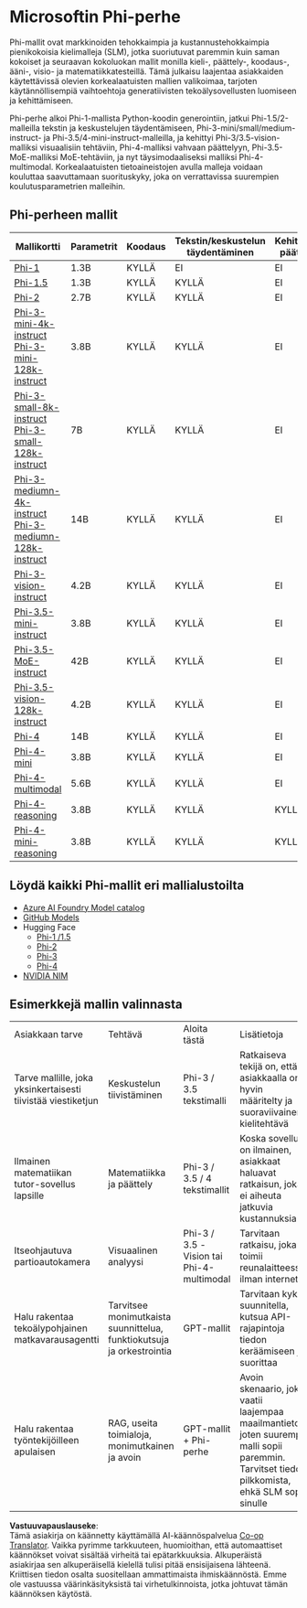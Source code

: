 <!--
CO_OP_TRANSLATOR_METADATA:
{
  "original_hash": "8ef41b679d85adc42be3e0cbee97f7f1",
  "translation_date": "2025-07-18T21:30:22+00:00",
  "source_file": "md/01.Introduction/01/01.PhiFamily.md",
  "language_code": "fi"
}
-->
# Microsoftin Phi-perhe

Phi-mallit ovat markkinoiden tehokkaimpia ja kustannustehokkaimpia pienikokoisia kielimalleja (SLM), jotka suoriutuvat paremmin kuin saman kokoiset ja seuraavan kokoluokan mallit monilla kieli-, päättely-, koodaus-, ääni-, visio- ja matematiikkatesteillä. Tämä julkaisu laajentaa asiakkaiden käytettävissä olevien korkealaatuisten mallien valikoimaa, tarjoten käytännöllisempiä vaihtoehtoja generatiivisten tekoälysovellusten luomiseen ja kehittämiseen.

Phi-perhe alkoi Phi-1-mallista Python-koodin generointiin, jatkui Phi-1.5/2-malleilla tekstin ja keskustelujen täydentämiseen, Phi-3-mini/small/medium-instruct- ja Phi-3.5/4-mini-instruct-malleilla, ja kehittyi Phi-3/3.5-vision-malliksi visuaalisiin tehtäviin, Phi-4-malliksi vahvaan päättelyyn, Phi-3.5-MoE-malliksi MoE-tehtäviin, ja nyt täysimodaaliseksi malliksi Phi-4-multimodal. Korkealaatuisten tietoaineistojen avulla malleja voidaan kouluttaa saavuttamaan suorituskyky, joka on verrattavissa suurempien koulutusparametrien malleihin.

## Phi-perheen mallit

<div style="font-size:8px">

| Mallikortti | Parametrit | Koodaus | Tekstin/keskustelun täydentäminen | Kehittynyt päättely | Visio | Ääni | MoE |
| - | -  | - | - | - | - | - | - |
|[Phi-1](https://huggingface.co/microsoft/phi-1)|1.3B| KYLLÄ | EI | EI | EI | EI | EI |
|[Phi-1.5](https://huggingface.co/microsoft/phi-1_5)|1.3B| KYLLÄ | KYLLÄ | EI | EI | EI | EI |
|[Phi-2](https://huggingface.co/microsoft/phi-1_5)|2.7B| KYLLÄ | KYLLÄ | EI | EI | EI | EI |
|[Phi-3-mini-4k-instruct](https://huggingface.co/microsoft/Phi-3-mini-4k-instruct)<br/>[Phi-3-mini-128k-instruct](https://huggingface.co/microsoft/Phi-3-mini-128k-instruct)|3.8B| KYLLÄ | KYLLÄ | EI | EI | EI | EI |
|[Phi-3-small-8k-instruct](https://huggingface.co/microsoft/Phi-3-small-8k-instruct)<br/>[Phi-3-small-128k-instruct](https://huggingface.co/microsoft/Phi-3-small-128k-instruct)<br/>|7B| KYLLÄ | KYLLÄ | EI | EI | EI | EI |
|[Phi-3-mediumn-4k-instruct](https://huggingface.co/microsoft/Phi-3-medium-4k-instruct)<br>[Phi-3-mediumn-128k-instruct](https://huggingface.co/microsoft/Phi-3-medium-128k-instruct)|14B| KYLLÄ | KYLLÄ | EI | EI | EI | EI |
|[Phi-3-vision-instruct](https://huggingface.co/microsoft/Phi-3-vision-128k-instruct)|4.2B| KYLLÄ | KYLLÄ | EI | KYLLÄ | EI | EI |
|[Phi-3.5-mini-instruct](https://huggingface.co/microsoft/Phi-3.5-mini-instruct)|3.8B| KYLLÄ | KYLLÄ | EI | EI | EI | EI |
|[Phi-3.5-MoE-instruct](https://huggingface.co/microsoft/Phi-3.5-MoE-instruct)|42B| KYLLÄ | KYLLÄ | EI | EI | EI | KYLLÄ |
|[Phi-3.5-vision-128k-instruct](https://huggingface.co/microsoft/Phi-3.5-vision-instruct)|4.2B| KYLLÄ | KYLLÄ | EI | KYLLÄ | EI | EI |
|[Phi-4](https://huggingface.co/microsoft/phi-4)|14B| KYLLÄ | KYLLÄ | EI | EI | EI | EI |
|[Phi-4-mini](https://huggingface.co/microsoft/Phi-4-mini-instruct)|3.8B| KYLLÄ | KYLLÄ | EI | EI | EI | EI |
|[Phi-4-multimodal](https://huggingface.co/microsoft/Phi-4-multimodal-instruct)|5.6B| KYLLÄ | KYLLÄ | EI | KYLLÄ | KYLLÄ | EI |
|[Phi-4-reasoning](https://huggingface.co/microsoft/Phi-4-reasoning)|3.8B| KYLLÄ | KYLLÄ | KYLLÄ | EI | EI | EI |
|[Phi-4-mini-reasoning](https://huggingface.co/microsoft/Phi-4-mini-reasoning)|3.8B| KYLLÄ | KYLLÄ | KYLLÄ | EI | EI | EI |

</div>

## **Löydä kaikki Phi-mallit eri mallialustoilta**

- [Azure AI Foundry Model catalog](https://ai.azure.com/explore/models?selectedCollection=phi)
- [GitHub Models](https://github.com/marketplace?query=Phi&type=models)
- Hugging Face
  - [Phi-1 /1.5](https://huggingface.co/collections/microsoft/phi-1-6626e29134744e94e222d572)
  - [Phi-2](https://huggingface.co/microsoft/phi-2)
  - [Phi-3](https://huggingface.co/collections/microsoft/phi-3-6626e15e9585a200d2d761e3)
  - [Phi-4](https://huggingface.co/collections/microsoft/phi-4-677e9380e514feb5577a40e4) 
- [NVIDIA NIM](https://build.nvidia.com/search?q=Phi)

## Esimerkkejä mallin valinnasta

| | | | |
|-|-|-|-|
|Asiakkaan tarve|Tehtävä|Aloita tästä|Lisätietoja|
|Tarve mallille, joka yksinkertaisesti tiivistää viestiketjun|Keskustelun tiivistäminen|Phi-3 / 3.5 tekstimalli|Ratkaiseva tekijä on, että asiakkaalla on hyvin määritelty ja suoraviivainen kielitehtävä|
|Ilmainen matematiikan tutor-sovellus lapsille|Matematiikka ja päättely|Phi-3 / 3.5 / 4 tekstimallit|Koska sovellus on ilmainen, asiakkaat haluavat ratkaisun, joka ei aiheuta jatkuvia kustannuksia|
|Itseohjautuva partioautokamera|Visuaalinen analyysi|Phi-3 / 3.5 -Vision tai Phi-4-multimodal|Tarvitaan ratkaisu, joka toimii reunalaitteessa ilman internetiä|
|Halu rakentaa tekoälypohjainen matkavarausagentti|Tarvitsee monimutkaista suunnittelua, funktiokutsuja ja orkestrointia|GPT-mallit|Tarvitaan kyky suunnitella, kutsua API-rajapintoja tiedon keräämiseen ja suorittaa|
|Halu rakentaa työntekijöilleen apulaisen|RAG, useita toimialoja, monimutkainen ja avoin|GPT-mallit + Phi-perhe|Avoin skenaario, joka vaatii laajempaa maailmantietoa, joten suurempi malli sopii paremmin. Tarvitset tiedon pilkkomista, ehkä SLM sopii sinulle|

**Vastuuvapauslauseke**:  
Tämä asiakirja on käännetty käyttämällä AI-käännöspalvelua [Co-op Translator](https://github.com/Azure/co-op-translator). Vaikka pyrimme tarkkuuteen, huomioithan, että automaattiset käännökset voivat sisältää virheitä tai epätarkkuuksia. Alkuperäistä asiakirjaa sen alkuperäisellä kielellä tulisi pitää ensisijaisena lähteenä. Kriittisen tiedon osalta suositellaan ammattimaista ihmiskäännöstä. Emme ole vastuussa väärinkäsityksistä tai virhetulkinnoista, jotka johtuvat tämän käännöksen käytöstä.